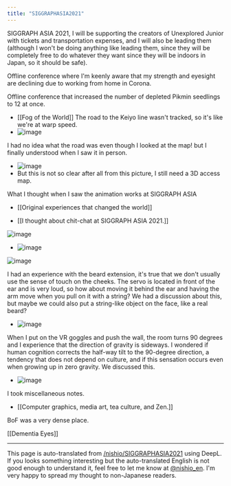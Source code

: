 ```yaml
---
title: "SIGGRAPHASIA2021"
---
```


SIGGRAPH ASIA 2021, I will be supporting the creators of Unexplored Junior with tickets and transportation expenses, and I will also be leading them (although I won't be doing anything like leading them, since they will be completely free to do whatever they want since they will be indoors in Japan, so it should be safe).

Offline conference where I'm keenly aware that my strength and eyesight are declining due to working from home in Corona.

Offline conference that increased the number of depleted Pikmin seedlings to 12 at once.

- [[Fog of the World]]
The road to the Keiyo line wasn't tracked, so it's like we're at warp speed.
- ![image](https://gyazo.com/dc3987f75a04932d8978afb0b974afd8/thumb/1000)

I had no idea what the road was even though I looked at the map! but I finally understood when I saw it in person.
- ![image](https://gyazo.com/5975266acd10eca612b6597143a86a54/thumb/1000)
- But this is not so clear after all from this picture, I still need a 3D access map.

What I thought when I saw the animation works at SIGGRAPH ASIA
- [[Original experiences that changed the world]]

- [[I thought about chit-chat at SIGGRAPH ASIA 2021.]]

![image](https://gyazo.com/1b073c945a6a1ff50ad9b002c69d77a4/thumb/1000)
- ![image](https://gyazo.com/59950d091a4ad2ba11219add1c156b7d/thumb/1000)

![image](https://gyazo.com/1ca2b9821a7ac6b4f16922dac35ff9f1/thumb/1000)

I had an experience with the beard extension, it's true that we don't usually use the sense of touch on the cheeks. The servo is located in front of the ear and is very loud, so how about moving it behind the ear and having the arm move when you pull on it with a string? We had a discussion about this, but maybe we could also put a string-like object on the face, like a real beard?
- ![image](https://gyazo.com/7eff7f3def276fbf1ae2b609bfe6fe87/thumb/1000)

When I put on the VR goggles and push the wall, the room turns 90 degrees and I experience that the direction of gravity is sideways. I wondered if human cognition corrects the half-way tilt to the 90-degree direction, a tendency that does not depend on culture, and if this sensation occurs even when growing up in zero gravity. We discussed this.
- ![image](https://gyazo.com/a437975932ebfbffae39ab6949286869/thumb/1000)

I took miscellaneous notes.
- [[Computer graphics, media art, tea culture, and Zen.]]

BoF was a very dense place.

[[Dementia Eyes]]


---
This page is auto-translated from [/nishio/SIGGRAPHASIA2021](https://scrapbox.io/nishio/SIGGRAPHASIA2021) using DeepL. If you looks something interesting but the auto-translated English is not good enough to understand it, feel free to let me know at [@nishio_en](https://twitter.com/nishio_en). I'm very happy to spread my thought to non-Japanese readers.